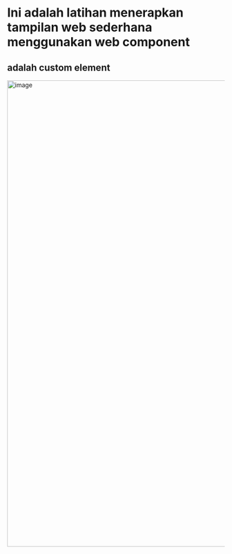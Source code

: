 # Ini adalah latihan menerapkan tampilan web sederhana menggunakan web component

 ## <image-figure> adalah custom element
 <img width="1920" height="1080" alt="image" src="https://github.com/user-attachments/assets/6cc65c7c-3166-409c-b481-60ae68b70d71" />
